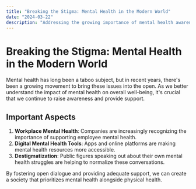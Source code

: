 ```yaml
---
title: "Breaking the Stigma: Mental Health in the Modern World"
date: "2024-03-22"
description: "Addressing the growing importance of mental health awareness and support Addressing the growing importance of mental health awareness and supportAddressing the growing importance of mental health awareness and support"
---
```


# Breaking the Stigma: Mental Health in the Modern World

Mental health has long been a taboo subject, but in recent years, there's been a growing movement to bring these issues into the open. As we better understand the impact of mental health on overall well-being, it's crucial that we continue to raise awareness and provide support.

## Important Aspects

1. **Workplace Mental Health**: Companies are increasingly recognizing the importance of supporting employee mental health.
2. **Digital Mental Health Tools**: Apps and online platforms are making mental health resources more accessible.
3. **Destigmatization**: Public figures speaking out about their own mental health struggles are helping to normalize these conversations.

By fostering open dialogue and providing adequate support, we can create a society that prioritizes mental health alongside physical health.